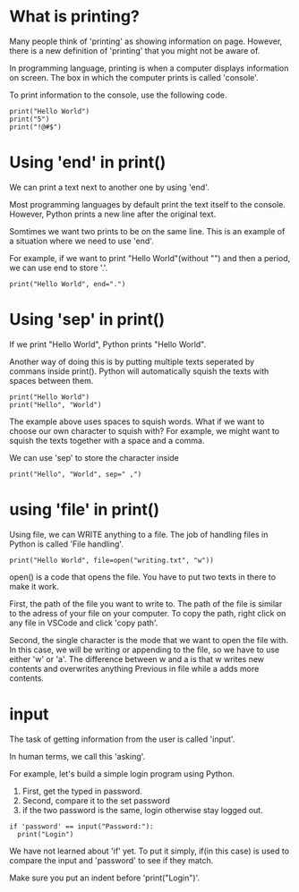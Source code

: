 # What is printing?

Many people think of 'printing' as showing information on page. However, there is a new definition of 'printing' that you might not be aware of.

In programming language, printing is when a computer displays information on screen. The box in which the computer prints is called 'console'.

To print information to the console, use the following code.

```
print("Hello World")
print("5")
print("!@#$")
```

# Using 'end' in print()

We can print a text next to another one by using 'end'.

Most programming languages by default print the text itself to the console. However, Python prints a new line after the original text.

Somtimes we want two prints to be on the same line. This is an example of a situation where we need to use 'end'.

For example, if we want to print "Hello World"(without "") and then a period, we can use end to store '.'.

```
print("Hello World", end=".")
```

# Using 'sep' in print()

If we print "Hello World", Python prints "Hello World".

Another way of doing this is by putting multiple texts seperated by commans inside print(). Python will automatically squish the texts with spaces between them.

```
print("Hello World")
print("Hello", "World")
```

The example above uses spaces to squish words. What if we want to choose our own character to squish with? For example, we might want to squish the texts together with a space and a comma.

We can use 'sep' to store the character inside

```
print("Hello", "World", sep=" ,")
```

# using 'file' in print()

Using file, we can WRITE anything to a file. The job of handling files in Python is called 'File handling'.

```
print("Hello World", file=open("writing.txt", "w"))
```

open() is a code that opens the file. You have to put two texts in there to make it work.

First, the path of the file you want to write to. The path of the file is similar to the adress of your file on your computer. To copy the path, right click on any file in VSCode and click 'copy path'.

Second, the single character is the mode that we want to open the file with. In this case, we will be writing or appending to the file, so we have to use either 'w' or 'a'. The difference between w and a is that w writes new contents and overwrites anything Previous in file while a adds more contents.

# input

The task of getting information from the user is called 'input'.

In human terms, we call this 'asking'.

For example, let's build a simple login program using Python.

1. First, get the typed in password.
2. Second, compare it to the set password
3. if the two password is the same, login otherwise stay logged out.

```
if 'password' == input("Password:"):
  print("Login")
```

We have not learned about 'if' yet. To put it simply, if(in this case) is used to compare the input and 'password' to see if they match.

Make sure you put an indent before 'print("Login")'.
